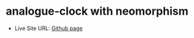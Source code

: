 # analogue-clock with neomorphism

- Live Site URL: [Github page](https://devkilyungi.github.io/analogue-clock/)
